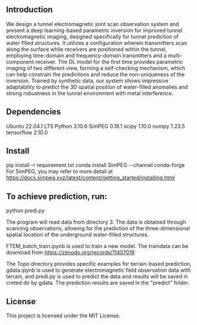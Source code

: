 ## Introduction
We design a tunnel electromagnetic joint scan observation system and present a deep learning-based parametric inversion for improved tunnel electromagnetic imaging, designed specifically for tunnel prediction of water filled structures. It utilizes a configuration wherein transmitters scan along the surface while receivers are positioned within the tunnel, employing time-domain and frequency-domain transmitters and a multi-component receiver. The DL model for the first time provides parametric imaging of two different view, forming a self-checking mechanism, which can help constrain the predictions and reduce the non-uniqueness of the inversion. Trained by synthetic data, our system shows impressive adaptability to predict the 3D spatial position of water-filled anomalies and strong robustness in the tunnel environment
with metal interference.

## Dependencies
Ubuntu 22.04.1 LTS
Python 3.10.6
SimPEG 0.18.1
scipy  1.10.0
numpy 1.23.5
tensorflow 2.10.0

## Install
pip install -r requirement.txt
conda install SimPEG --channel conda-forge
For SimPEG, you may refer to more detail at  https://docs.simpeg.xyz/latest/content/getting_started/installing.html


## To achieve prediction, run:

python predi.py

The program will read data from directory 3. The data is obtained through scanning observations, allowing for the prediction of the three-dimensional spatial location of the underground water-filled structures.

FTEM_batch_train.ipynb is used to train a new model. The traindata can be download from https://zenodo.org/records/11407019

The Topo directory provides specific examples for terrain-based prediction, gdata.ipynb is used to generate electromagnetic field observation data with terrain, and predi.py is used to predict the data and results will be saved in creted dir by gdata. The prediction results are saved in the "predict" folder.





## License

This project is licensed under the MIT License.
